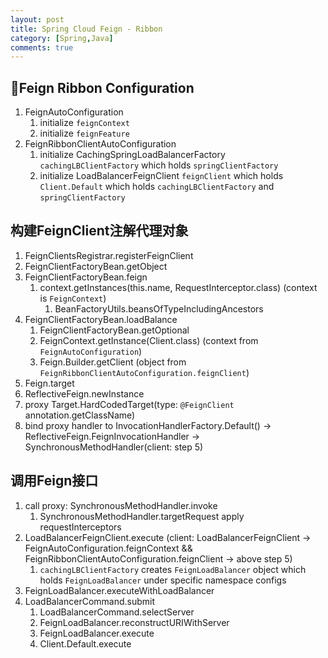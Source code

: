 ```yaml
---
layout: post
title: Spring Cloud Feign - Ribbon
category: [Spring,Java]
comments: true
---
```

## Feign Ribbon Configuration

1. FeignAutoConfiguration
    1. initialize `feignContext`
    1. initialize `feignFeature`
1. FeignRibbonClientAutoConfiguration
    1. initialize CachingSpringLoadBalancerFactory `cachingLBClientFactory` which holds `springClientFactory`
    1. initialize LoadBalancerFeignClient `feignClient` which holds `Client.Default` which holds `cachingLBClientFactory` and `springClientFactory`

## 构建FeignClient注解代理对象

1. FeignClientsRegistrar.registerFeignClient
1. FeignClientFactoryBean.getObject
1. FeignClientFactoryBean.feign
    1. context.getInstances(this.name, RequestInterceptor.class) (context is `FeignContext`)
        1. BeanFactoryUtils.beansOfTypeIncludingAncestors
1. FeignClientFactoryBean.loadBalance
    1. FeignClientFactoryBean.getOptional
    1. FeignContext.getInstance(Client.class) (context from `FeignAutoConfiguration`)
    1. Feign.Builder.getClient (object from `FeignRibbonClientAutoConfiguration.feignClient`)
1. Feign.target
1. ReflectiveFeign.newInstance
1. proxy Target.HardCodedTarget(type: `@FeignClient` annotation.getClassName)
1. bind proxy handler to InvocationHandlerFactory.Default() -> ReflectiveFeign.FeignInvocationHandler -> SynchronousMethodHandler(client: step 5)

## 调用Feign接口

1. call proxy: SynchronousMethodHandler.invoke
    1. SynchronousMethodHandler.targetRequest apply requestInterceptors
1. LoadBalancerFeignClient.execute (client: LoadBalancerFeignClient -> FeignAutoConfiguration.feignContext && FeignRibbonClientAutoConfiguration.feignClient -> above step 5)
    1. `cachingLBClientFactory` creates `FeignLoadBalancer` object which holds `FeignLoadBalancer` under specific namespace configs
1. FeignLoadBalancer.executeWithLoadBalancer
1. LoadBalancerCommand.submit
    1. LoadBalancerCommand.selectServer
    1. FeignLoadBalancer.reconstructURIWithServer
    1. FeignLoadBalancer.execute
    1. Client.Default.execute
